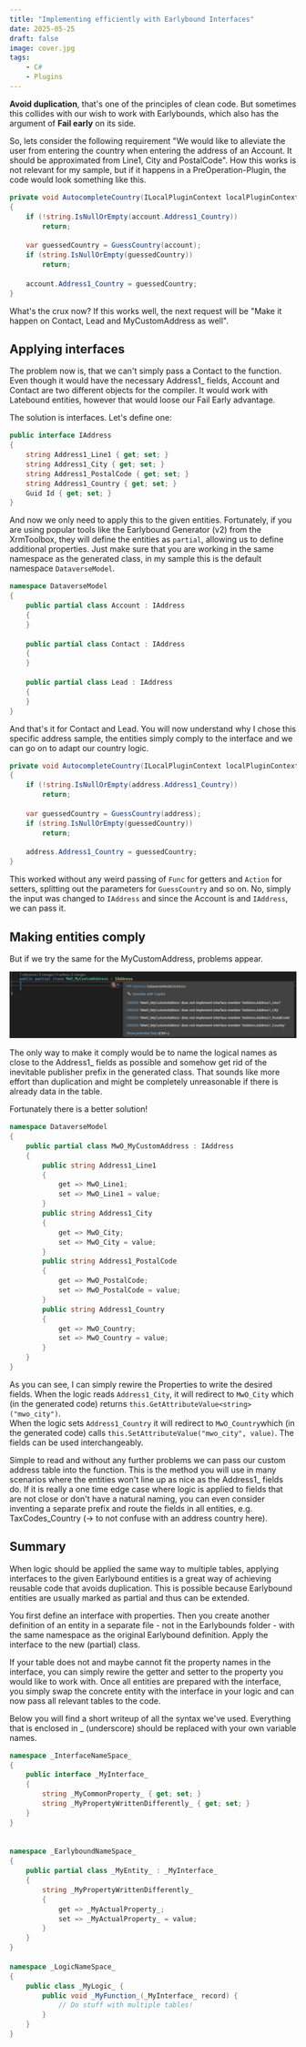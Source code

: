 ```yaml
---
title: "Implementing efficiently with Earlybound Interfaces"
date: 2025-05-25
draft: false
image: cover.jpg
tags: 
    - C#
    - Plugins
---
```


**Avoid duplication**, that's one of the principles of clean code. But sometimes this collides with our wish to work with Earlybounds, which also has the argument of **Fail early** on its side.

So, lets consider the following requirement "We would like to alleviate the user from entering the country when entering the address of an Account. It should be approximated from Line1, City and PostalCode". How this works is not relevant for my sample, but if it happens in a PreOperation-Plugin, the code would look something like this.

``` C#
private void AutocompleteCountry(ILocalPluginContext localPluginContext, Account account)
{
    if (!string.IsNullOrEmpty(account.Address1_Country))
        return;

    var guessedCountry = GuessCountry(account);
    if (string.IsNullOrEmpty(guessedCountry))
        return;

    account.Address1_Country = guessedCountry;
}
```

What's the crux now? If this works well, the next request will be "Make it happen on Contact, Lead and MyCustomAddress as well". 

## Applying interfaces
The problem now is, that we can't simply pass a Contact to the function. Even though it would have the necessary Address1_ fields, Account and Contact are two different objects for the compiler. It would work with Latebound entities, however that would loose our Fail Early advantage.

The solution is interfaces. Let's define one:
``` C#
public interface IAddress
{
    string Address1_Line1 { get; set; }
    string Address1_City { get; set; }
    string Address1_PostalCode { get; set; }
    string Address1_Country { get; set; }
    Guid Id { get; set; }
}
```

And now we only need to apply this to the given entities. Fortunately, if you are using popular tools like the Earlybound Generator (v2) from the XrmToolbox, they will define the entities as `partial`, allowing us to define additional properties. Just make sure that you are working in the same namespace as the generated class, in my sample this is the default namespace `DataverseModel`.

``` C#
namespace DataverseModel
{
    public partial class Account : IAddress
    {
    }

    public partial class Contact : IAddress
    {
    }

    public partial class Lead : IAddress
    {
    }
}
```

And that's it for Contact and Lead. You will now understand why I chose this specific address sample, the entities simply comply to the interface and we can go on to adapt our country logic.

``` C#
private void AutocompleteCountry(ILocalPluginContext localPluginContext, IAddress address)
{
    if (!string.IsNullOrEmpty(address.Address1_Country))
        return;

    var guessedCountry = GuessCountry(address);
    if (string.IsNullOrEmpty(guessedCountry))
        return;

    address.Address1_Country = guessedCountry;
}
```

This worked without any weird passing of `Func` for getters and `Action` for setters, splitting out the parameters for `GuessCountry` and so on. No, simply the input was changed to `IAddress` and since the Account is and `IAddress`, we can pass it.

## Making entities comply
But if we try the same for the MyCustomAddress, problems appear.

![By default the custom entity won't comply with the interface.](error.jpg)

The only way to make it comply would be to name the logical names as close to the Address1_ fields as possible and somehow get rid of the inevitable publisher prefix in the generated class. That sounds like more effort than duplication and might be completely unreasonable if there is already data in the table.

Fortunately there is a better solution!

``` C#
namespace DataverseModel
{
    public partial class MwO_MyCustomAddress : IAddress
    {
        public string Address1_Line1
        {
            get => MwO_Line1;
            set => MwO_Line1 = value;
        }
        public string Address1_City
        {
            get => MwO_City;
            set => MwO_City = value;
        }
        public string Address1_PostalCode
        {
            get => MwO_PostalCode;
            set => MwO_PostalCode = value;
        }
        public string Address1_Country
        {
            get => MwO_Country;
            set => MwO_Country = value;
        }
    }
}
```

As you can see, I can simply rewire the Properties to write the desired fields. When the logic reads `Address1_City`, it will redirect to `MwO_City` which (in the generated code) returns `this.GetAttributeValue<string>("mwo_city")`.  
When the logic sets `Address1_Country` it will redirect to `MwO_Country`which (in the generated code) calls `this.SetAttributeValue("mwo_city", value)`. The fields can be used interchangeably.

Simple to read and without any further problems we can pass our custom address table into the function. This is the method you will use in many scenarios where the entities won't line up as nice as the Address1_ fields do. If it is really a one time edge case where logic is applied to fields that are not close or don't have a natural naming, you can even consider inventing a separate prefix and route the fields in all entities, e.g. TaxCodes_Country (-> to not confuse with an address country here).

## Summary
When logic should be applied the same way to multiple tables, applying interfaces to the given Earlybound entities is a great way of achieving reusable code that avoids duplication. This is possible because Earlybound entities are usually marked as partial and thus can be extended.

You first define an interface with properties. Then you create another definition of an entity in a separate file - not in the Earlybounds folder - with the same namespace as the original Earlybound definition. Apply the interface to the new (partial) class.

If your table does not and maybe cannot fit the property names in the interface, you can simply rewire the getter and setter to the property you would like to work with. Once all entities are prepared with the interface, you simply swap the concrete entity with the interface in your logic and can now pass all relevant tables to the code.

Below you will find a short writeup of all the syntax we've used. Everything that is enclosed in _ (underscore) should be replaced with your own variable names.

``` C#
namespace _InterfaceNameSpace_ 
{
    public interface _MyInterface_
    {
        string _MyCommonProperty_ { get; set; }
        string _MyPropertyWrittenDifferently_ { get; set; }
    }
}


namespace _EarlyboundNameSpace_
{
    public partial class _MyEntity_ : _MyInterface_
    {
        string _MyPropertyWrittenDifferently_ 
        { 
            get => _MyActualProperty_; 
            set => _MyActualProperty_ = value; 
        }
    }
}

namespace _LogicNameSpace_
{
    public class _MyLogic_ {
        public void _MyFunction_(_MyInterface_ record) {
            // Do stuff with multiple tables!
        }
    }
}
```